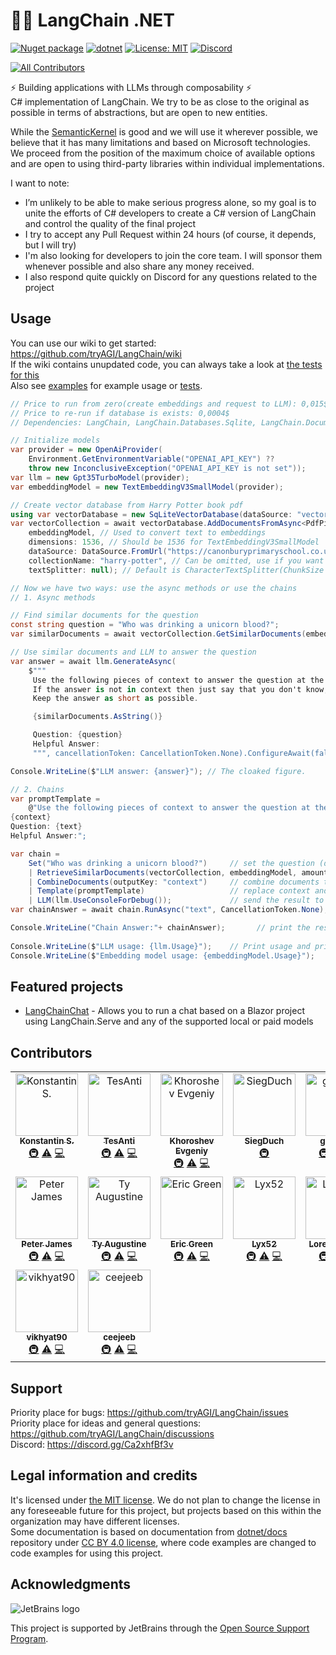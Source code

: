 # 🦜️🔗 LangChain .NET

[![Nuget package](https://img.shields.io/nuget/vpre/LangChain)](https://www.nuget.org/packages/LangChain/)
[![dotnet](https://github.com/tryAGI/LangChain/actions/workflows/dotnet.yml/badge.svg?branch=main)](https://github.com/tryAGI/LangChain/actions/workflows/dotnet.yml)
[![License: MIT](https://img.shields.io/github/license/tryAGI/LangChain)](https://github.com/tryAGI/LangChain/blob/main/LICENSE)
[![Discord](https://img.shields.io/discord/1115206893015662663?label=Discord&logo=discord&logoColor=white&color=d82679)](https://discord.gg/Ca2xhfBf3v)
<!-- ALL-CONTRIBUTORS-BADGE:START - Do not remove or modify this section -->
[![All Contributors](https://img.shields.io/badge/all_contributors-16-orange.svg?style=flat-square)](#contributors-)
<!-- ALL-CONTRIBUTORS-BADGE:END -->

⚡ Building applications with LLMs through composability ⚡  
C# implementation of LangChain. We try to be as close to the original as possible in terms of abstractions, but are open to new entities.

While the [SemanticKernel](https://github.com/microsoft/semantic-kernel/) is good and we will use it wherever possible, we believe that it has many limitations and based on Microsoft technologies.
We proceed from the position of the maximum choice of available options and are open to using third-party libraries within individual implementations.  

I want to note:
- I’m unlikely to be able to make serious progress alone, so my goal is to unite the efforts of C# developers to create a C# version of LangChain and control the quality of the final project
- I try to accept any Pull Request within 24 hours (of course, it depends, but I will try)
- I'm also looking for developers to join the core team. I will sponsor them whenever possible and also share any money received.
- I also respond quite quickly on Discord for any questions related to the project

## Usage
You can use our wiki to get started: https://github.com/tryAGI/LangChain/wiki  
If the wiki contains unupdated code, you can always take a look at [the tests for this](src/Meta/test/WikiTests.cs)  
Also see [examples](./examples) for example usage or [tests](./src/tests/LangChain.IntegrationTests/ReadmeTests.cs).
```csharp
// Price to run from zero(create embeddings and request to LLM): 0,015$
// Price to re-run if database is exists: 0,0004$
// Dependencies: LangChain, LangChain.Databases.Sqlite, LangChain.DocumentLoaders.Pdf

// Initialize models
var provider = new OpenAiProvider(
    Environment.GetEnvironmentVariable("OPENAI_API_KEY") ??
    throw new InconclusiveException("OPENAI_API_KEY is not set"));
var llm = new Gpt35TurboModel(provider);
var embeddingModel = new TextEmbeddingV3SmallModel(provider);

// Create vector database from Harry Potter book pdf
using var vectorDatabase = new SqLiteVectorDatabase(dataSource: "vectors.db");
var vectorCollection = await vectorDatabase.AddDocumentsFromAsync<PdfPigPdfLoader>(
    embeddingModel, // Used to convert text to embeddings
    dimensions: 1536, // Should be 1536 for TextEmbeddingV3SmallModel
    dataSource: DataSource.FromUrl("https://canonburyprimaryschool.co.uk/wp-content/uploads/2016/01/Joanne-K.-Rowling-Harry-Potter-Book-1-Harry-Potter-and-the-Philosophers-Stone-EnglishOnlineClub.com_.pdf"),
    collectionName: "harry-potter", // Can be omitted, use if you want to have multiple collections
    textSplitter: null); // Default is CharacterTextSplitter(ChunkSize = 4000, ChunkOverlap = 200)

// Now we have two ways: use the async methods or use the chains
// 1. Async methods

// Find similar documents for the question
const string question = "Who was drinking a unicorn blood?";
var similarDocuments = await vectorCollection.GetSimilarDocuments(embeddingModel, question, amount: 5);

// Use similar documents and LLM to answer the question
var answer = await llm.GenerateAsync(
    $"""
     Use the following pieces of context to answer the question at the end.
     If the answer is not in context then just say that you don't know, don't try to make up an answer.
     Keep the answer as short as possible.

     {similarDocuments.AsString()}

     Question: {question}
     Helpful Answer:
     """, cancellationToken: CancellationToken.None).ConfigureAwait(false);

Console.WriteLine($"LLM answer: {answer}"); // The cloaked figure.

// 2. Chains
var promptTemplate =
    @"Use the following pieces of context to answer the question at the end. If the answer is not in context then just say that you don't know, don't try to make up an answer. Keep the answer as short as possible. Always quote the context in your answer.
{context}
Question: {text}
Helpful Answer:";

var chain =
    Set("Who was drinking a unicorn blood?")     // set the question (default key is "text")
    | RetrieveSimilarDocuments(vectorCollection, embeddingModel, amount: 5) // take 5 most similar documents
    | CombineDocuments(outputKey: "context")     // combine documents together and put them into context
    | Template(promptTemplate)                   // replace context and question in the prompt with their values
    | LLM(llm.UseConsoleForDebug());             // send the result to the language model
var chainAnswer = await chain.RunAsync("text", CancellationToken.None);  // get chain result

Console.WriteLine("Chain Answer:"+ chainAnswer);       // print the result
        
Console.WriteLine($"LLM usage: {llm.Usage}");    // Print usage and price
Console.WriteLine($"Embedding model usage: {embeddingModel.Usage}");   // Print usage and price
```

## Featured projects
- [LangChainChat](https://github.com/TesAnti/LangChainChat) - Allows you to run a chat based on a Blazor project using LangChain.Serve and any of the supported local or paid models

## Contributors

<!-- ALL-CONTRIBUTORS-LIST:START - Do not remove or modify this section -->
<!-- prettier-ignore-start -->
<!-- markdownlint-disable -->
<table>
  <tbody>
    <tr>
      <td align="center" valign="top" width="14.28%"><a href="https://www.upwork.com/freelancers/~017b1ad6f6af9cc189"><img src="https://avatars.githubusercontent.com/u/3002068?v=4?s=100" width="100px;" alt="Konstantin S."/><br /><sub><b>Konstantin S.</b></sub></a><br /><a href="#infra-HavenDV" title="Infrastructure (Hosting, Build-Tools, etc)">🚇</a> <a href="https://github.com/tryAGI/LangChain/commits?author=HavenDV" title="Tests">⚠️</a> <a href="https://github.com/tryAGI/LangChain/commits?author=HavenDV" title="Code">💻</a></td>
      <td align="center" valign="top" width="14.28%"><a href="https://github.com/TesAnti"><img src="https://avatars.githubusercontent.com/u/8780022?v=4?s=100" width="100px;" alt="TesAnti"/><br /><sub><b>TesAnti</b></sub></a><br /><a href="#infra-TesAnti" title="Infrastructure (Hosting, Build-Tools, etc)">🚇</a> <a href="https://github.com/tryAGI/LangChain/commits?author=TesAnti" title="Tests">⚠️</a> <a href="https://github.com/tryAGI/LangChain/commits?author=TesAnti" title="Code">💻</a></td>
      <td align="center" valign="top" width="14.28%"><a href="https://github.com/khoroshevj"><img src="https://avatars.githubusercontent.com/u/13628506?v=4?s=100" width="100px;" alt="Khoroshev Evgeniy"/><br /><sub><b>Khoroshev Evgeniy</b></sub></a><br /><a href="#infra-khoroshevj" title="Infrastructure (Hosting, Build-Tools, etc)">🚇</a> <a href="https://github.com/tryAGI/LangChain/commits?author=khoroshevj" title="Tests">⚠️</a> <a href="https://github.com/tryAGI/LangChain/commits?author=khoroshevj" title="Code">💻</a></td>
      <td align="center" valign="top" width="14.28%"><a href="https://github.com/SiegDuch"><img src="https://avatars.githubusercontent.com/u/104992451?v=4?s=100" width="100px;" alt="SiegDuch"/><br /><sub><b>SiegDuch</b></sub></a><br /><a href="#infra-SiegDuch" title="Infrastructure (Hosting, Build-Tools, etc)">🚇</a></td>
      <td align="center" valign="top" width="14.28%"><a href="https://github.com/gunpal5"><img src="https://avatars.githubusercontent.com/u/10114874?v=4?s=100" width="100px;" alt="gunpal5"/><br /><sub><b>gunpal5</b></sub></a><br /><a href="#infra-gunpal5" title="Infrastructure (Hosting, Build-Tools, etc)">🚇</a> <a href="https://github.com/tryAGI/LangChain/commits?author=gunpal5" title="Tests">⚠️</a> <a href="https://github.com/tryAGI/LangChain/commits?author=gunpal5" title="Code">💻</a></td>
      <td align="center" valign="top" width="14.28%"><a href="https://github.com/kharedev247"><img src="https://avatars.githubusercontent.com/u/72281217?v=4?s=100" width="100px;" alt="Ketan Khare"/><br /><sub><b>Ketan Khare</b></sub></a><br /><a href="#infra-kharedev247" title="Infrastructure (Hosting, Build-Tools, etc)">🚇</a> <a href="https://github.com/tryAGI/LangChain/commits?author=kharedev247" title="Tests">⚠️</a> <a href="https://github.com/tryAGI/LangChain/commits?author=kharedev247" title="Code">💻</a></td>
      <td align="center" valign="top" width="14.28%"><a href="http://rooc.nl"><img src="https://avatars.githubusercontent.com/u/5981147?v=4?s=100" width="100px;" alt="Roderic Bos"/><br /><sub><b>Roderic Bos</b></sub></a><br /><a href="#infra-IRooc" title="Infrastructure (Hosting, Build-Tools, etc)">🚇</a> <a href="https://github.com/tryAGI/LangChain/commits?author=IRooc" title="Tests">⚠️</a> <a href="https://github.com/tryAGI/LangChain/commits?author=IRooc" title="Code">💻</a></td>
    </tr>
    <tr>
      <td align="center" valign="top" width="14.28%"><a href="https://github.com/hiptopjones"><img src="https://avatars.githubusercontent.com/u/3208743?v=4?s=100" width="100px;" alt="Peter James"/><br /><sub><b>Peter James</b></sub></a><br /><a href="#infra-hiptopjones" title="Infrastructure (Hosting, Build-Tools, etc)">🚇</a> <a href="https://github.com/tryAGI/LangChain/commits?author=hiptopjones" title="Tests">⚠️</a> <a href="https://github.com/tryAGI/LangChain/commits?author=hiptopjones" title="Code">💻</a></td>
      <td align="center" valign="top" width="14.28%"><a href="https://github.com/curlyfro"><img src="https://avatars.githubusercontent.com/u/127311?v=4?s=100" width="100px;" alt="Ty Augustine"/><br /><sub><b>Ty Augustine</b></sub></a><br /><a href="#infra-curlyfro" title="Infrastructure (Hosting, Build-Tools, etc)">🚇</a> <a href="https://github.com/tryAGI/LangChain/commits?author=curlyfro" title="Tests">⚠️</a> <a href="https://github.com/tryAGI/LangChain/commits?author=curlyfro" title="Code">💻</a></td>
      <td align="center" valign="top" width="14.28%"><a href="https://github.com/ericgreenmix"><img src="https://avatars.githubusercontent.com/u/1297049?v=4?s=100" width="100px;" alt="Eric Green"/><br /><sub><b>Eric Green</b></sub></a><br /><a href="#infra-ericgreenmix" title="Infrastructure (Hosting, Build-Tools, etc)">🚇</a> <a href="https://github.com/tryAGI/LangChain/commits?author=ericgreenmix" title="Tests">⚠️</a> <a href="https://github.com/tryAGI/LangChain/commits?author=ericgreenmix" title="Code">💻</a></td>
      <td align="center" valign="top" width="14.28%"><a href="https://github.com/Lyx52"><img src="https://avatars.githubusercontent.com/u/55701905?v=4?s=100" width="100px;" alt="Lyx52"/><br /><sub><b>Lyx52</b></sub></a><br /><a href="#infra-Lyx52" title="Infrastructure (Hosting, Build-Tools, etc)">🚇</a> <a href="https://github.com/tryAGI/LangChain/commits?author=Lyx52" title="Tests">⚠️</a> <a href="https://github.com/tryAGI/LangChain/commits?author=Lyx52" title="Code">💻</a></td>
      <td align="center" valign="top" width="14.28%"><a href="https://github.com/fiorelorenzo"><img src="https://avatars.githubusercontent.com/u/29930922?v=4?s=100" width="100px;" alt="Lorenzo Fiore"/><br /><sub><b>Lorenzo Fiore</b></sub></a><br /><a href="#infra-fiorelorenzo" title="Infrastructure (Hosting, Build-Tools, etc)">🚇</a> <a href="https://github.com/tryAGI/LangChain/commits?author=fiorelorenzo" title="Tests">⚠️</a> <a href="https://github.com/tryAGI/LangChain/commits?author=fiorelorenzo" title="Code">💻</a></td>
      <td align="center" valign="top" width="14.28%"><a href="https://github.com/matt-regier"><img src="https://avatars.githubusercontent.com/u/13575802?v=4?s=100" width="100px;" alt="matt-regier"/><br /><sub><b>matt-regier</b></sub></a><br /><a href="#infra-matt-regier" title="Infrastructure (Hosting, Build-Tools, etc)">🚇</a> <a href="https://github.com/tryAGI/LangChain/commits?author=matt-regier" title="Tests">⚠️</a> <a href="https://github.com/tryAGI/LangChain/commits?author=matt-regier" title="Code">💻</a></td>
      <td align="center" valign="top" width="14.28%"><a href="https://github.com/jekakmail"><img src="https://avatars.githubusercontent.com/u/1722792?v=4?s=100" width="100px;" alt="Sotski Eugene"/><br /><sub><b>Sotski Eugene</b></sub></a><br /><a href="https://github.com/tryAGI/LangChain/commits?author=jekakmail" title="Code">💻</a></td>
    </tr>
    <tr>
      <td align="center" valign="top" width="14.28%"><a href="https://github.com/vikhyat90"><img src="https://avatars.githubusercontent.com/u/9795857?v=4?s=100" width="100px;" alt="vikhyat90"/><br /><sub><b>vikhyat90</b></sub></a><br /><a href="#infra-vikhyat90" title="Infrastructure (Hosting, Build-Tools, etc)">🚇</a> <a href="https://github.com/tryAGI/LangChain/commits?author=vikhyat90" title="Tests">⚠️</a> <a href="https://github.com/tryAGI/LangChain/commits?author=vikhyat90" title="Code">💻</a></td>
      <td align="center" valign="top" width="14.28%"><a href="https://github.com/ceejeeb"><img src="https://avatars.githubusercontent.com/u/11246686?v=4?s=100" width="100px;" alt="ceejeeb"/><br /><sub><b>ceejeeb</b></sub></a><br /><a href="#infra-ceejeeb" title="Infrastructure (Hosting, Build-Tools, etc)">🚇</a> <a href="https://github.com/tryAGI/LangChain/commits?author=ceejeeb" title="Tests">⚠️</a> <a href="https://github.com/tryAGI/LangChain/commits?author=ceejeeb" title="Code">💻</a></td>
    </tr>
  </tbody>
</table>

<!-- markdownlint-restore -->
<!-- prettier-ignore-end -->

<!-- ALL-CONTRIBUTORS-LIST:END -->
<!-- prettier-ignore-start -->
<!-- markdownlint-disable -->

<!-- markdownlint-restore -->
<!-- prettier-ignore-end -->

<!-- ALL-CONTRIBUTORS-LIST:END -->

## Support

Priority place for bugs: https://github.com/tryAGI/LangChain/issues  
Priority place for ideas and general questions: https://github.com/tryAGI/LangChain/discussions  
Discord: https://discord.gg/Ca2xhfBf3v  

## Legal information and credits
It's licensed under [the MIT license](LICENSE). We do not plan to change the license in any foreseeable future for this project, 
but projects based on this within the organization may have different licenses.  
Some documentation is based on documentation from [dotnet/docs](https://github.com/dotnet/docs/) repository 
under [CC BY 4.0 license](https://github.com/dotnet/docs/blob/main/LICENSE), 
where code examples are changed to code examples for using this project.  

## Acknowledgments

![JetBrains logo](https://resources.jetbrains.com/storage/products/company/brand/logos/jetbrains.png)

This project is supported by JetBrains through the [Open Source Support Program](https://jb.gg/OpenSourceSupport).